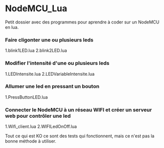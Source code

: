 # NodeMCU_Lua
Petit dossier avec des programmes pour aprendre à coder sur un NodeMCU en lua.

### Faire cligonter une ou plusieurs leds
1.blink1LED.lua
2.blink2LED.lua

### Modifier l'intensité d'une ou plusieurs leds
1.LEDIntensite.lua
2.LEDVariableIntensite.lua

### Allumer une led en pressant un bouton
1.PressButtonLED.lua

### Connecter le NodeMCU à un réseau WIFI et créer un serveur web pour contrôler une led
1.Wifi_client.lua
2.WIFILedOnOff.lua



Tout ce qui est KO ce sont des tests qui fonctionnent, mais ce n'est pas la bonne méthode à utiliser. 
